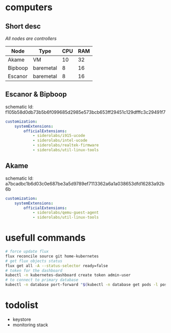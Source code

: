 # computers

## Short desc

*All nodes are controllers*

| Node    | Type      | CPU | RAM |
|---------|-----------|-----|-----|
| Akame   | VM        | 10  | 32  |
| Bipboop | baremetal | 8   | 16  |
| Escanor | baremetal | 8   | 16  |

## Escanor & Bipboop

schematic Id: f105b58d0db73b5b6f099685d2985e573bcb653ff29451c129dfffc3c29491f7

```yaml
customization:
    systemExtensions:
        officialExtensions:
            - siderolabs/i915-ucode
            - siderolabs/intel-ucode
            - siderolabs/realtek-firmware
            - siderolabs/util-linux-tools
```

## Akame

schematic Id: a7bcadbc1b6d03c0e687be3a5d9789ef7113362a6a1a038653dfd16283a92b6b

```yaml
customization:
    systemExtensions:
        officialExtensions:
            - siderolabs/qemu-guest-agent
            - siderolabs/util-linux-tools
```

# usefull commands

```bash
# force update flux
flux reconcile source git home-kubernetes
# get flux objects status
flux get all -A --status-selector ready=false
# token for the dashboard
kubectl -n kubernetes-dashboard create token admin-user
# to connect to primary database
kubectl -n database port-forward "$(kubectl -n database get pods -l postgres-operator.crunchydata.com/role=master -o name)" 5432:5432
```

# todolist

- keystore
- monitoring stack
